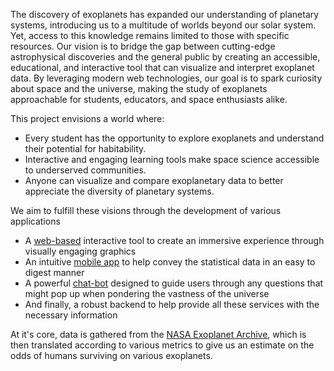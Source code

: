 The discovery of exoplanets has expanded our understanding of planetary systems, introducing us to a multitude of worlds beyond our solar system. Yet, access to this knowledge remains limited to those with specific resources. Our vision is to bridge the gap between cutting-edge astrophysical discoveries and the general public by creating an accessible, educational, and interactive tool that can visualize and interpret exoplanet data. By leveraging modern web technologies, our goal is to spark curiosity about space and the universe, making the study of exoplanets approachable for students, educators, and space enthusiasts alike.

This project envisions a world where:
- Every student has the opportunity to explore exoplanets and understand their potential for habitability.
- Interactive and engaging learning tools make space science accessible to underserved communities.
- Anyone can visualize and compare exoplanetary data to better appreciate the diversity of planetary systems.

We aim to fulfill these visions through the development of various applications
- A [web-based](https://exo-two.vercel.app/) interactive tool to create an immersive experience through visually engaging graphics
- An intuitive [mobile app](https://github.com/avexxx3/ExoVoyage) to help convey the statistical data in an easy to digest manner
- A powerful [chat-bot](https://chatbot-3.vercel.app/) designed to guide users through any questions that might pop up when pondering the vastness of the universe
- And finally, a robust backend to help provide all these services with the necessary information

At it's core, data is gathered from the [NASA Exoplanet Archive](https://exoplanetarchive.ipac.caltech.edu/), which is then translated according to various metrics to give us an estimate on the odds of humans surviving on various exoplanets.
